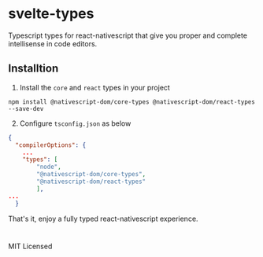 # svelte-types

Typescript types for react-nativescript that give you proper and complete intellisense in code editors.

## Installtion

1. Install the `core` and `react` types in your project

```
npm install @nativescript-dom/core-types @nativescript-dom/react-types --save-dev
```

2. Configure `tsconfig.json` as below

```json
{
  "compilerOptions": {
    ...
    "types": [
        "node",
        "@nativescript-dom/core-types",
        "@nativescript-dom/react-types"
        ],
...
  }
```

That's it, enjoy a fully typed react-nativescript experience.

#

MIT Licensed
